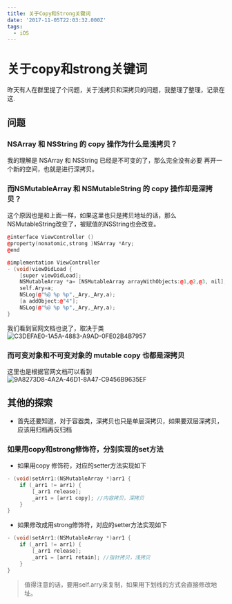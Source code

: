 ```yaml
---
title: 关于Copy和Strong关键词
date: '2017-11-05T22:03:32.000Z'
tags:
  - iOS
---
```


# 关于copy和strong关键词

昨天有人在群里提了个问题，关于浅拷贝和深拷贝的问题，我整理了整理，记录在这. 

## 问题

### NSArray 和 NSString 的 copy 操作为什么是浅拷贝？

我的理解是 NSArray 和 NSString 已经是不可变的了，那么完全没有必要 再开一个新的空间，也就是进行深拷贝。

### 而NSMutableArray 和 NSMutableString 的 copy 操作却是深拷贝？

这个原因也是和上面一样，如果这里也只是拷贝地址的话，那么NSMutableString改变了，被赋值的NSString也会改变。

```cpp
@interface ViewController ()
@property(nonatomic,strong )NSArray *Ary;
@end

@implementation ViewController
- (void)viewDidLoad {
    [super viewDidLoad];
    NSMutableArray *a= [NSMutableArray arrayWithObjects:@1,@2,@3, nil];;
    self.Ary=a;
    NSLog(@"%@ %p %p",_Ary,_Ary,a);
    [a addObject:@"4"];
    NSLog(@"%@ %p %p",_Ary,_Ary,a);
}
```

我们看到官网文档也说了，取决于类 ![C3DEFAE0-1A5A-4883-A9AD-0FE02B4B7957](https://img.wxz.name/C3DEFAE0-1A5A-4883-A9AD-0FE02B4B7957.png)

### 而可变对象和不可变对象的 mutable copy 也都是深拷贝

这里也是根据官网文档可以看到 ![9A8273D8-4A2A-46D1-8A47-C9456B9635EF](https://img.wxz.name/9A8273D8-4A2A-46D1-8A47-C9456B9635EF.png)

## 其他的探索

* 首先还要知道，对于容器类，深拷贝也只是单层深拷贝，如果要双层深拷贝，应该用归档再反归档

### 如果用copy和strong修饰符，分别实现的set方法

* 如果用copy 修饰符，对应的setter方法实现如下

```cpp
- (void)setArr1:(NSMutableArray *)arr1 {
    if (_arr1 != arr1) {
        [_arr1 release];
        _arr1 = [arr1 copy]; //内容拷贝，深拷贝
    }
}
```

* 如果修改成用strong修饰符，对应的setter方法实现如下

```cpp
- (void)setArr1:(NSMutableArray *)arr1 {
    if (_arr1 != arr1) {
        [_arr1 release];
        _arr1 = [arr1 retain]; //指针拷贝，浅拷贝
    }
}
```

> 值得注意的话，要用self.arry来复制，如果用下划线的方式会直接修改地址。

